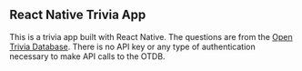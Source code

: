 ## React Native Trivia App

This is a trivia app built with React Native. The questions are from the [Open Trivia Database](https://opentdb.com/). 
There is no API key or any type of authentication necessary to make API calls to the OTDB.
